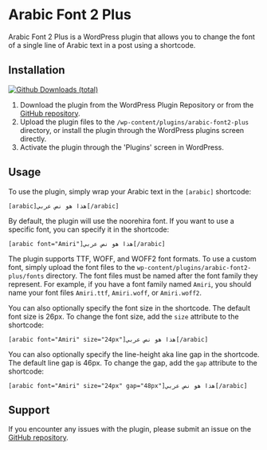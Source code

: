 Arabic Font 2 Plus
==================

Arabic Font 2 Plus is a WordPress plugin that allows you to change the font of a single line of Arabic text in a post using a shortcode.

Installation
------------
[![Github Downloads (total)](https://img.shields.io/github/downloads/almahmudbd/arabic-font2-plus/total?color=blue&style=for-the-badge)](https://github.com/almahmudbd/arabic-font2-plus/releases/download/)

1.  Download the plugin from the WordPress Plugin Repository or from the [GitHub repository](https://github.com/almahmudbd/arabic-font2-plus).
2.  Upload the plugin files to the `/wp-content/plugins/arabic-font2-plus` directory, or install the plugin through the WordPress plugins screen directly.
3.  Activate the plugin through the 'Plugins' screen in WordPress.

Usage
-----

To use the plugin, simply wrap your Arabic text in the `[arabic]` shortcode:

`[arabic]هذا هو نص عربي[/arabic]` 

By default, the plugin will use the noorehira font. If you want to use a specific font, you can specify it in the shortcode:

`[arabic font="Amiri"]هذا هو نص عربي[/arabic]` 

The plugin supports TTF, WOFF, and WOFF2 font formats. To use a custom font, simply upload the font files to the `wp-content/plugins/arabic-font2-plus/fonts` directory. The font files must be named after the font family they represent. For example, if you have a font family named `Amiri`, you should name your font files `Amiri.ttf`, `Amiri.woff`, or `Amiri.woff2`.

You can also optionally specify the font size in the shortcode. The default font size is 26px. To change the font size, add the `size` attribute to the shortcode:

`[arabic font="Amiri" size="24px"]هذا هو نص عربي[/arabic]` 

You can also optionally specify the line-height aka line gap in the shortcode. The default line gap is 46px. To change the gap, add the `gap` attribute to the shortcode:

`[arabic font="Amiri" size="24px" gap="48px"]هذا هو نص عربي[/arabic]` 


Support
-------

If you encounter any issues with the plugin, please submit an issue on the [GitHub repository](https://github.com/almahmudbd/arabic-font2-plus/issues).
